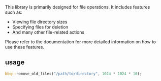 This library is primarily designed for file operations. It includes features such as:

- Viewing file directory sizes
- Specifying files for deletion
- And many other file-related actions

Please refer to the documentation for more detailed information on how to use these features.

## usage

```rust
bbq::remove_old_files("/path/to/directory", 1024 * 1024 * 10);
```
